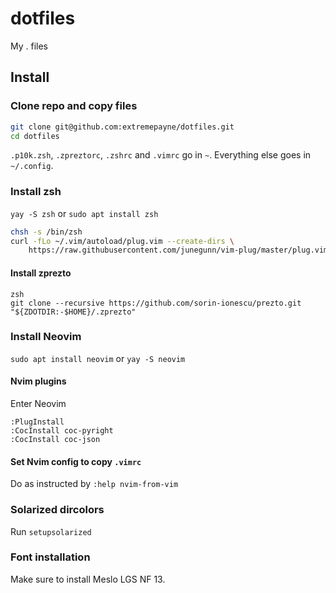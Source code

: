 # dotfiles
My . files

## Install

### Clone repo and copy files

```sh
git clone git@github.com:extremepayne/dotfiles.git
cd dotfiles
```

`.p10k.zsh`, `.zpreztorc`, `.zshrc` and `.vimrc` go in `~`. Everything else goes in `~/.config`.

### Install zsh

`yay -S zsh` or `sudo apt install zsh`

```sh
chsh -s /bin/zsh
curl -fLo ~/.vim/autoload/plug.vim --create-dirs \
    https://raw.githubusercontent.com/junegunn/vim-plug/master/plug.vim
```

#### Install zprezto

```
zsh
git clone --recursive https://github.com/sorin-ionescu/prezto.git "${ZDOTDIR:-$HOME}/.zprezto"
```

### Install Neovim

`sudo apt install neovim` or `yay -S neovim`

#### Nvim plugins

Enter Neovim

```
:PlugInstall
:CocInstall coc-pyright
:CocInstall coc-json
```

#### Set Nvim config to copy `.vimrc`

Do as instructed by `:help nvim-from-vim`

### Solarized dircolors

Run `setupsolarized`

### Font installation

Make sure to install Meslo LGS NF 13.
